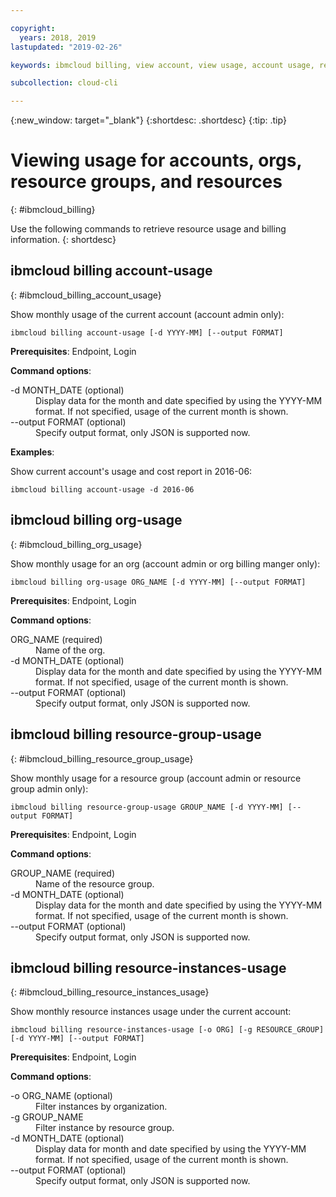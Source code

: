 ```yaml
---

copyright:
  years: 2018, 2019
lastupdated: "2019-02-26"

keywords: ibmcloud billing, view account, view usage, account usage, resource groups, resources, org-usage

subcollection: cloud-cli

---
```


{:new_window: target="_blank"}
{:shortdesc: .shortdesc}
{:tip: .tip}

# Viewing usage for accounts, orgs, resource groups, and resources 
{: #ibmcloud_billing}

Use the following commands to retrieve resource usage and billing information.
{: shortdesc}
 
## ibmcloud billing account-usage
{: #ibmcloud_billing_account_usage}

Show monthly usage of the current account (account admin only):
```
ibmcloud billing account-usage [-d YYYY-MM] [--output FORMAT]
```

<strong>Prerequisites</strong>:  Endpoint, Login

<strong>Command options</strong>:

<dl>
  <dt>-d MONTH_DATE (optional)</dt>
  <dd>Display data for the month and date specified by using the YYYY-MM format. If not specified, usage of the current month is shown.</dd>
  <dt>--output FORMAT (optional)</dt>
  <dd>Specify output format, only JSON is supported now.</dd>
</dl>

<strong>Examples</strong>:

Show current account's usage and cost report in 2016-06:

```
ibmcloud billing account-usage -d 2016-06
```

## ibmcloud billing org-usage
{: #ibmcloud_billing_org_usage}

Show monthly usage for an org (account admin or org billing manger only):
```
ibmcloud billing org-usage ORG_NAME [-d YYYY-MM] [--output FORMAT]
```

<strong>Prerequisites</strong>:  Endpoint, Login

<strong>Command options</strong>:

<dl>
  <dt>ORG_NAME (required)</dt>
  <dd>Name of the org.</dd>
  <dt>-d MONTH_DATE (optional)</dt>
  <dd>Display data for the month and date specified by using the YYYY-MM format. If not specified, usage of the current month is shown.</dd>
  <dt>--output FORMAT (optional)</dt>
  <dd>Specify output format, only JSON is supported now.</dd>
</dl>

## ibmcloud billing resource-group-usage
{: #ibmcloud_billing_resource_group_usage}

Show monthly usage for a resource group (account admin or resource group admin only):
```
ibmcloud billing resource-group-usage GROUP_NAME [-d YYYY-MM] [--output FORMAT]
```

<strong>Prerequisites</strong>:  Endpoint, Login

<strong>Command options</strong>:

<dl>
  <dt>GROUP_NAME (required)</dt>
  <dd>Name of the resource group.</dd>
  <dt>-d MONTH_DATE (optional)</dt>
  <dd>Display data for the month and date specified by using the YYYY-MM format. If not specified, usage of the current month is shown.</dd>
  <dt>--output FORMAT (optional)</dt>
  <dd>Specify output format, only JSON is supported now.</dd>
</dl>

## ibmcloud billing resource-instances-usage
{: #ibmcloud_billing_resource_instances_usage}

Show monthly resource instances usage under the current account:
```
ibmcloud billing resource-instances-usage [-o ORG] [-g RESOURCE_GROUP] [-d YYYY-MM] [--output FORMAT]
```

<strong>Prerequisites</strong>:  Endpoint, Login

<strong>Command options</strong>:

<dl>
  <dt>-o ORG_NAME (optional)</dt>
  <dd>Filter instances by organization.</dd>
  <dt>-g GROUP_NAME</dt>
  <dd>Filter instance by resource group.</dd>
  <dt>-d MONTH_DATE (optional)</dt>
  <dd>Display data for month and date specified by using the YYYY-MM format. If not specified, usage of the current month is shown.</dd>
  <dt>--output FORMAT (optional)</dt>
  <dd>Specify output format, only JSON is supported now.</dd>
</dl>
